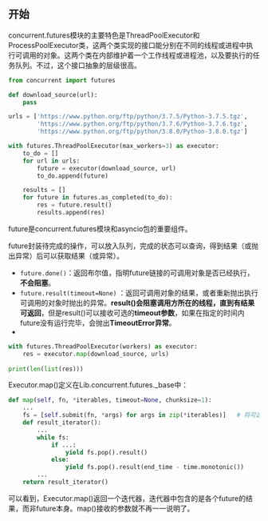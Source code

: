 ## 开始

concurrent.futures模块的主要特色是ThreadPoolExecutor和ProcessPoolExecutor类，这两个类实现的接口能分别在不同的线程或进程中执行可调用的对象。这两个类在内部维护着一个工作线程或进程池，以及要执行的任务队列。不过，这个接口抽象的层级很高。

```python
from concurrent import futures

def download_source(url):
    pass

urls = ['https://www.python.org/ftp/python/3.7.5/Python-3.7.5.tgz',
        'https://www.python.org/ftp/python/3.7.6/Python-3.7.6.tgz',
        'https://www.python.org/ftp/python/3.8.0/Python-3.8.0.tgz']

with futures.ThreadPoolExecutor(max_workers=3) as executor:
    to_do = []
    for url in urls:
        future = executor(download_source, url)
        to_do.append(future)

    results = []
    for future in futures.as_completed(to_do):
        res = future.result()
        results.append(res)
```

future是concurrent.futures模块和asyncio包的重要组件。

future封装待完成的操作，可以放入队列，完成的状态可以查询，得到结果（或抛出异常）后可以获取结果（或异常）。

- `future.done()`：返回布尔值，指明future链接的可调用对象是否已经执行，**不会阻塞**。
- `future.result(timeout=None)` ：返回可调用对象的结果，或者重新抛出执行可调用的对象时抛出的异常。**result()会阻塞调用方所在的线程，直到有结果可返回**，但是result()可以接收可选的**timeout参数**，如果在指定的时间内future没有运行完毕，会抛出**TimeoutError异常**。
- 

```python
with futures.ThreadPoolExecutor(workers) as executor: 
    res = executor.map(download_source, urls)
    
print(len(list(res)))
```

Executor.map()定义在Lib.concurrent.futures._base中：

```python
def map(self, fn, *iterables, timeout=None, chunksize=1):
    ...
    fs = [self.submit(fn, *args) for args in zip(*iterables)]	# 将可迭代对象使用submit()构造成futures
    def result_iterator():
        ...
        while fs:
            if ...:
            	yield fs.pop().result()
            else:
                yield fs.pop().result(end_time - time.monotonic())
        ...
    return result_iterator()
```

可以看到，Executor.map()返回一个迭代器，迭代器中包含的是各个future的结果，而非future本身。map()接收的参数就不再一一说明了。

